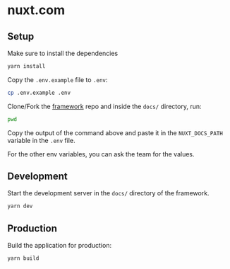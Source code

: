 # nuxt.com

## Setup

Make sure to install the dependencies

```bash
yarn install
```

Copy the `.env.example` file to `.env`:

```bash
cp .env.example .env
```

Clone/Fork the [framework](https://github.com/nuxt/nuxt) repo and inside the `docs/` directory, run:

```bash
pwd
```

Copy the output of the command above and paste it in the `NUXT_DOCS_PATH` variable in the `.env` file.

For the other env variables, you can ask the team for the values.

## Development

Start the development server in the `docs/` directory of the framework.

```bash
yarn dev
```

## Production

Build the application for production:

```bash
yarn build
```
